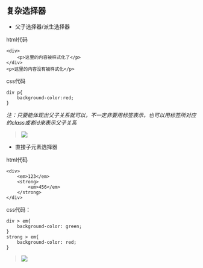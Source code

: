 ## 复杂选择器
- 父子选择器/派生选择器

html代码
```
<div>
	<p>这里的内容被样式化了</p>
</div>
<p>这里的内容没有被样式化</p>
```
css代码
```
div p{
	background-color:red;
}
```
*注：只要能体现出父子关系就可以，不一定非要用标签表示，也可以用标签所对应的class或者id来表示父子关系*

> ![](https://raw.githubusercontent.com/linfeitang/diary/master/Pictures/20190616154624.png?token=AH3FPOF7KT6RLWWEG3PY4PC5AX4TU)

- 直接子元素选择器

html代码
```
<div>
	<em>123</em>
	<strong>
		<em>456</em>
	</strong>
</div>
```

css代码：
```
div > em{
	background-color: green;
}
strong > em{
	background-color: red;
}
```
> ![](https://raw.githubusercontent.com/linfeitang/diary/master/Pictures/20190616160409.jpg?token=AH3FPOBG5IARMJGPYFOKMOK5AX4KK)
